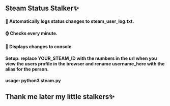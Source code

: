 ## Steam Status Stalker✨

#### 📝 Automatically logs status changes to steam_user_log.txt.
#### ⌚ Checks every minute.
#### 📢 Displays changes to console.
#### Setup: replace YOUR_STEAM_ID with the numbers in the url when you view the users profile in the browser and rename username_here with the alias for the person.
#### usage: python3 steam.py

## Thank me later my little stalkers✨
